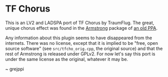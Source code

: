 
TF Chorus
=========

This is an LV2 and LADSPA port of TF Chorus by TraumFlug. The great, unique chorus effect was found in the [Armstrong](https://bitbucket.org/paniq/armstrong) package of [an old PPA](https://launchpad.net/~victor-hr/+archive/ppa).

Any information about this plugin seems to have disappeared from the internets. There was no license, except that it is implied to be "free, open source software" (see `src/tfcho_orig.cpp`, the original source) and that the rest of Armstrong is released under GPLv2. For now let's say this port is under the same license as the original, whatever it may be.

~ grejppi
